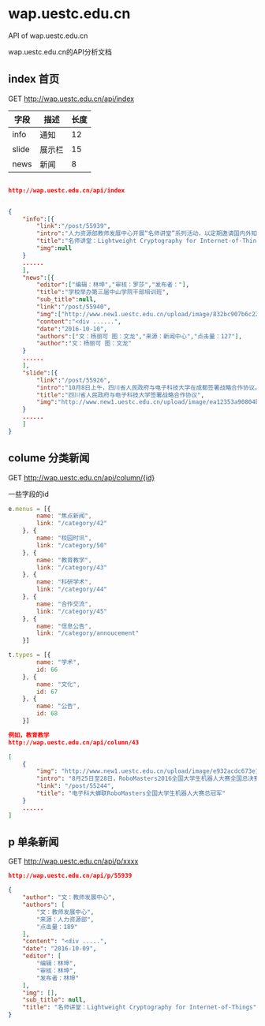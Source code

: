 # wap.uestc.edu.cn

API of wap.uestc.edu.cn

wap.uestc.edu.cn的API分析文档

## index 首页

GET http://wap.uestc.edu.cn/api/index


| 字段    | 描述   | 长度   |
| ----- | ---- | ---- |
| info  | 通知   | 12   |
| slide | 展示栏  | 15   |
| news  | 新闻   | 8    |

```json

http://wap.uestc.edu.cn/api/index


{
    "info":[{
        "link":"/post/55939",
        "intro":"人力资源部教师发展中心开展“名师讲堂”系列活动，以定期邀请国内外知名专家学者、国家级教学名师等作专题报告，旨在加强广大师...",
        "title":"名师讲堂：Lightweight Cryptography for Internet-of-Things",
        "img":null
    }
    ......
    ],
    "news":[{
        "editor":["编辑：林坤","审核：罗莎","发布者："],
        "title":"学校举办第三届中山学院干部培训班",
        "sub_title":null,
        "link":"/post/55940",
        "img":["http://www.new1.uestc.edu.cn/upload/image/832bc907b6c22cd9761e9808de74f7b6.jpg","http://www.new1.uestc.edu.cn/upload/image/f1861c0aee53ed0e9deb1caa5cd456a5.jpg"],
        "content":"<div ......",
        "date":"2016-10-10",
        "authors":["文：杨丽可 图：文龙","来源：新闻中心","点击量：127"],
        "author":"文：杨丽可 图：文龙"
    }
    ......
    ],
    "slide":[{
        "link":"/post/55926",
        "intro":"10月8日上午，四川省人民政府与电子科技大学在成都签署战略合作协议。省委书记王东明，省委副书记、省长尹力，省委常委范锐平、吴...",
        "title":"四川省人民政府与电子科技大学签署战略合作协议",
        "img":"http://www.new1.uestc.edu.cn/upload/image/ea12353a90804bff0d4710110435107a.jpg"
    }
    ......
    ]
}

```

## colume 分类新闻

GET http://wap.uestc.edu.cn/api/column/{id}

一些字段的id

```js
e.menus = [{
        name: "焦点新闻",
        link: "/category/42"
    }, {
        name: "校园时讯",
        link: "/category/50"
    }, {
        name: "教育教学",
        link: "/category/43"
    }, {
        name: "科研学术",
        link: "/category/44"
    }, {
        name: "合作交流",
        link: "/category/45"
    }, {
        name: "信息公告",
        link: "/category/annoucement"
    }]

t.types = [{
        name: "学术",
        id: 66
    }, {
        name: "文化",
        id: 67
    }, {
        name: "公告",
        id: 68
    }]
```

```json
例如，教育教学
http://wap.uestc.edu.cn/api/column/43

[
    {
        "img": "http://www.new1.uestc.edu.cn/upload/image/e932acdc673e1cf0523f83051c568669.jpg",
        "intro": "8月25日至28日，RoboMasters2016全国大学生机器人大赛全国总决赛在深圳湾体育中心春茧体育馆点燃战火。电子科技大学One Point Five S战队凭借...",
        "link": "/post/55244",
        "title": "电子科大蝉联RoboMasters全国大学生机器人大赛总冠军"
    }
    ......
]
```


## p 单条新闻

GET http://wap.uestc.edu.cn/api/p/xxxx

```json
http://wap.uestc.edu.cn/api/p/55939

{
    "author": "文：教师发展中心",
    "authors": [
        "文：教师发展中心",
        "来源：人力资源部",
        "点击量：189"
    ],
    "content": "<div .....",
    "date": "2016-10-09",
    "editor": [
        "编辑：林坤",
        "审核：林坤",
        "发布者：林坤"
    ],
    "img": [],
    "sub_title": null,
    "title": "名师讲堂：Lightweight Cryptography for Internet-of-Things"
}


```

